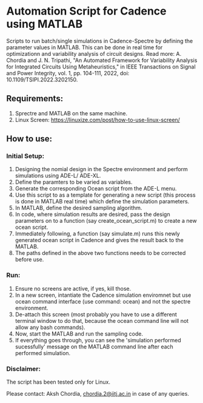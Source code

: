 # Automation Script for Cadence using MATLAB
Scripts to run batch/single simulations in Cadence-Spectre by defining the parameter values in MATLAB. This can be done in real time for optimizationn and variability analysis of circuit designs. Read more: A. Chordia and J. N. Tripathi, "An Automated Framework for Variability Analysis for Integrated Circuits Using Metaheuristics," in IEEE Transactions on Signal and Power Integrity, vol. 1, pp. 104-111, 2022, doi: 10.1109/TSIPI.2022.3202150.

## Requirements:
1. Sprectre and MATLAB on the same machine.
2. Linux Screen: https://linuxize.com/post/how-to-use-linux-screen/

## How to use:

### Initial Setup:
1. Designing the nomial design in the Spectre environment and perform simulations using ADE-L/ ADE-XL.
2. Define the paramters to be varied as variables.
3. Generate the corresponding Ocean script from the ADE-L menu.  
4. Use this script to as a template for generating a new script (this process is done in MATLAB real time) which define the simulation parameters.
5. In MATLAB, define the desired sampling algorithm. 
6. In code, where simulation results are desired, pass the design parameters on to a function (say create_ocean_script.m) to create a new ocean script.
7. Immediately following, a function (say simulate.m) runs this newly generated ocean script in Cadence and gives the result back to the MATLAB.
8. The paths defined in the above two functions needs to be corrected before use.

### Run:
1. Ensure no screens are active, if yes, kill those.
2. In a new screen, intantiate the Cadence simulation enviromnet but use ocean command interface (use command: ocean) and not the spectre environment. 
3. De-attach this screen (most probably you have to use a different terminal window to do that, because the ocean command line will not allow any bash commands).
4. Now, start the MATLAB and run the sampling code. 
5. If everything goes through, you can see the 'simulation performed sucessfully' message on the MATLAB command line after each performed simulation.



### Disclaimer:
The script has been tested only for Linux.

Please contact: Aksh Chordia, chordia.2@iitj.ac.in in case of any queries.



